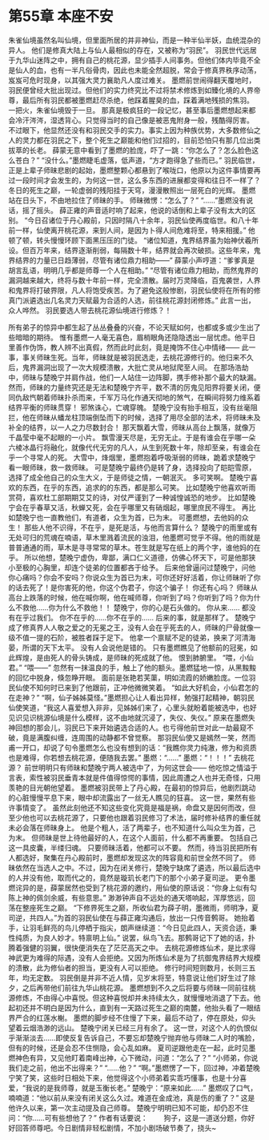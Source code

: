 # 第55章 本座不安
朱雀仙境虽然名叫仙境，但里面所居的并非神仙，而是一种半仙半妖，血统混杂的异人。
他们是修真大陆上与仙人最相似的存在，又被称为“羽民”。
羽民世代远居于九华山迷阵之中，拥有自己的桃花源，显少插手人间事务。但他们体内毕竟不全是仙人的血，也有一半凡俗骨肉，因此也未能全然超脱，常会于修真界秩序动荡，岌岌可危时现身，以其强大灵力襄助凡人度过难关。
墨燃前世闹得翻天覆地时，羽民便曾经大批出现过。但他们的实力终究比不过将禁术修炼到如臻化境的人界帝尊，最后所有羽民都被墨燃赶尽杀绝，他踩着腥臭的血，踩着满地残损的焦羽。
一把火，朱雀仙境毁于一旦。
那真是极疯狂的一段记忆，甚至事后墨燃想起来都会冷汗涔涔，湿透背心。只觉得当时的自己像是被恶鬼附身一般，残酷得厉害。
不过眼下，他显然还没有和羽民交手的实力。事实上因为种族优势，大多数修仙之人的灵力都在羽民之下，整个死生之巅能和他们过招的，目前恐怕只有那几位出类拔萃的长老。
薛蒙无意中看到了墨燃的脸庞，吓了一跳：“你怎么了？怎么脸色这么苍白？”
“没什么。”墨燃睫毛虚落，低声道，“方才跑得急了些而已。”
羽民临世，正是上辈子师昧悲剧的起始，墨燃整颗心都悬到了喉咙口，他原以为这件事情要再过一段时间才会发生的，为何这一世，这么多东西的进展都变得和往日不一样了？
冬日的死生之巅，一轮虚弱的残阳挂于天穹，漫漫散照出一层死白的光辉。
墨燃站在日头下，不由地拉住了师昧的手。
师昧微愣：“怎么了？”
“……”墨燃没有说话，摇了摇头。
薛正雍的声音适时响了起来，他说的话倒和上辈子没有太大的区别。
“今日召诸位于丹心殿前，只因时隔八十余年，羽民仙使再度临世。和八十年前一样，仙使离开桃花源，来到人间，是因为卜得人间危难将至，特来相援。”
他顿了顿，转头慢慢环顾下面黑压压的门徒。
“诸位知道，鬼界结界虽为始神伏羲所设。但百万年来，结界逐渐削弱，每隔数十年，结界就会再次破损。这些年来，鬼界结界的力量已日趋薄弱，尽管有诸位鼎力相助——”
薛蒙小声哼道：“爹爹真是胡言乱语，明明几乎都是师尊一个人在相助。”
“尽管有诸位鼎力相助，而然鬼界的漏洞越来越大，终将与数十年前一样，完全溃散。届时万灵降临，百鬼袭世，人界和鬼界将打破界限，凡人将饱受疾苦。为了避免这般惨剧，羽民仙使将在所有的修真门派遴选出几名灵力天赋最为合适的人选，前往桃花源封闭修炼。”
此言一出，众人哗然。
羽民要选人带去桃花源仙境进行修炼？！

所有弟子的惊异中都生起了丛丛叠叠的兴奋，不论天赋如何，也都或多或少生出了些暗暗的期待。
惟有墨燃一人毫无喜色，眉梢眼角还隐隐透出一层忧虑。他平日里善作伪饰，教人辨不出真假，然而此时此刻，竟是掩饰不住心中情绪——
此一事，事关师昧生死。当年，师昧就是被羽民选走，去桃花源修行的。他归来不久后，鬼界漏洞出现了一次大规模溃散，大批亡灵从地狱爬至人间。
在那场浩劫中，师昧与楚晚宁并肩作战，他们一人站住一边阵脚，携手修补那个最大的缺漏。然而，师昧的力量终究还是无法和楚晚宁齐平，数不清的厉鬼见阳界将要关闭，便同仇敌忾朝着师昧扑杀而来，千军万马化作通天彻地的煞气，在瞬间将努力维系着结界平衡的师昧贯穿！
邪煞诛心，亡魂穿魄。
楚晚宁没有抬手相互，没有丝毫阻拦，他在师昧从蟠龙柱顶端倒坠而下的时候，选择了用尽全部的法术，将师昧未及补全的结界，以一人之力尽数封合！
那天飘着大雪，师昧从高台上飘落，就像万千晶莹中毫不起眼的一小片。
飘雪漫天尽是，无穷无止。于是有谁会在乎哪一朵六棱冰晶行将融化，就像代代无穷的凡人，从生到死数十年，除却至亲，有谁会在乎一个寻常人的死。
大雪中，烽烟里，墨燃抱着呼吸渐弱的师昧，跪着求楚晚宁看一眼师昧，救一救师昧。
可是楚晚宁最终仍是转了身，选择投向了皑皑雪原，选择了成全他自己的众生大义，于是师徒之情，一朝泯灭。
多可笑啊。
楚晚宁喜欢的东西，在乎的东西，追求的的东西，都是那么可笑。
比如楚晚宁他喜欢听雨赏荷，喜欢杜工部期期艾艾的诗，对仗严谨到了一种诚惶诚恐的地步。
比如楚晚宁会在乎春草又活，秋蝉又死，会在乎哪里又有硝烟起，哪里庶民不得生。
再比如楚晚宁也一直教他们，有道者，众生为首，已为末。
可墨燃想，去他妈的众生！
那些人他不识得，不在乎，是死是活，与他而言算什么？
楚晚宁的雨里或有无处可归的荒魂在喃语，草木里溅着流民的浊泪，他墨燃可觉乎不得。他的雨就是普普通通的雨，草木是寻寻常常的草木。苍生就是写在纸上的两个字，谁他妈的在乎。
所以他想，楚晚宁虚伪，卑鄙，满口仁义道德，仿佛心怀天下，可是他那狭小至极的心胸里，却连个徒弟的位置都吝于给予。
后来他曾逼问过楚晚宁，问他你心痛吗？你会不安吗？你说众生为首已为末，可你还好好活着，你让师昧听了你的话去死了！是你害死的他，你这个伪君子，你这个骗子！
你还有心吗？
师昧从高台上跌落的时候，他在喊你啊，他在喊师尊，你听到了吗？你听到了吗？你为什么不救他……你为什么不救他！！
楚晚宁，你的心是石头做的。
你从来……
都没有在乎过我们。
你不在乎的……你不在乎的……
后来的事，就是那样了。
楚晚宁成了修真界人人敬之爱之的无冕之王，没有人会在乎死去的人，师昧的尸骨就像一级不值一提的石阶，被胜者踩于足下。
他拿一个禀赋不足的徒弟，换来了河清海晏，所谓的天下太平。
没有人会说他是错的。
只有墨燃瞧见了他额前的冠冕，如此辉煌，是由死人的骨头铸成，是师昧的死成就了他。
恨到肺腑里。
“喂，小仙君。”
“喂——”
忽然有一抹温良的手，触上了他的额头。墨燃猛地一惊，从黑黢黢的回忆中脱身，倏忽睁开眼。
面前是张艳若芙蕖，明如流霞的娇嫩脸庞。一位羽民仙使不知何时已来到了他跟前，正冲他微微笑着。
“如此大好机会，小仙君怎的在走神？”
“啊，仙子姊姊莫怪。”墨燃担心让人看出异样，勉强打起精神，朝羽民仙使笑道，“我这人喜爱想入非非，见姊姊们来了，心里头就盼着能被选中，也好见识见识桃源仙境是什么模样，这不由地就沉浸了，失仪、失仪。”
原来在墨燃失神回想的那会儿，羽民已下来开始遴选合适的人。也亏得他前世对此一劫最窥不破，竟是满腹纠缠，连周围的动静都不曾觉察。
那羽民仙使又是嫣然一笑，然而甫一开口，却说了句令墨燃怎么也没有想到的话：“我瞧你灵力纯澈，修为和资质也是难得，你若想去桃花源，便随我去罢。”
墨燃：“……”
墨燃：“！！！”
去桃花源？
前世明明只有师昧和楚晚宁两人被选中了，为何这世会——
他吃惊之情溢于言表，索性被羽民垂青本就是件值得惊愕的事情，因此周遭之人也并无奇怪，只用羡艳的目光朝他望着。
墨燃被羽民带上了丹心殿，在最初的惊异后，他剧烈跳动的心脏慢慢平息下来，眼中却流露出了一丝无人瞧见的狂喜。
这一世，果然有些许事情变了。
虽然此刻他还不知这些变化究竟是福是祸，命盘又是因何而改，但至少他也可以去桃花源了，只要他也跟着羽民修习了术法，届时修补结界的重任就未必会落在师昧身上。
他是个粗人，活了两辈子，也不知道什么叫众生为首，己为末。
但师昧是世上待他最好的人，在这个人面前，什么都不再重要。
包括自己这一具皮囊，半缕归魂。
只要师昧活着，他都可以不要。
然而，待当羽民把所有人都选好，聚集在丹心殿前时，墨燃却发现这次的阵容竟和前世全然不同了。
师昧依然在当选人之中。不过，因为在闭关修行，楚晚宁缺席了遴选，所以最后选中的人并没有他，取而代之的，竟然是璇玑长老门下的那个小弟子夏司逆。
更令墨燃诧异的是，薛蒙居然也受到了桃花源的邀约，用仙使的原话说：“你身上似有勾陈上神的佩剑余威，有些意思。”
渺渺钟声自不远处的通天塔响起，浑厚悠远，回荡在整座死生之巅。
“下修界死生之巅，所收仙君为薛子明，墨微雨，师明净，夏司逆，共四人。”为首的羽民仙使在与薛正雍沟通后，放出一只传音鹩哥。
她抬着手，让羽毛鲜亮的鸟儿停栖于指尖，朗声继续道：“今日见此四人，天资合适，秉性纯质，为良人妙才。特禀明上仙。”
说罢，纵鸟飞去。那鹩哥记下了她的话，扑腾着强健的羽翼，很快便消失在了茫茫高天之中。
去桃花源修炼仙术，是比求得神武更为难得的际遇，没有人会拒绝。又因为所炼仙术是为了抗御鬼界结界大规模的溃散，此为修仙者的担当，更没有人可以拒绝。
修行时间短则数月，长则三五年，均无定数。
羽民倒是并非不近人情，见岁末将至，特意说让他们好生过了除夕，之后再带他们前往九华山桃花源。
墨燃想到不久之后将要与师昧一同前往桃源修炼，不由得心中喜悦。但这种喜悦却并未持续太久，就慢慢地消退了下去。他起初还并不明白是因为什么，直到有一天路过死生之巅的南麓，他抬头看了一眼结界严合的红莲水榭。
墨燃的脚步经不住慢了下来，最后不动了，停在原处，仰头望着云烟浩渺的远山。
楚晚宁闭关已经三月有余了。
这一世，对这个人的仇恨似乎渐渐淡去……即使反复告诉自己，不要忘却楚晚宁抛弃他与师昧二人时的嘴脸，但有的时候，还是会忍不住恻隐，会心乱如麻。
夏司逆跟他走在一起，此时见墨燃神色有异，又见他盯着南峰出神，心下微动，问道：“怎么了？”
“小师弟，你说我们走之前，他出不出得来？”
“……他？”
“啊。”墨燃愣了一下，回过神，冲着楚晚宁笑了笑，这些时日相处下来，他觉得这个小师弟着实乖巧懂事，也是十分喜爱，“我说的是我师尊，就是玉衡长老。”
楚晚宁：“原来如此……”
墨燃叹了口气，喃喃道：“他以前从来没有闭关这么久过。难道在金成池，真是伤的重了？”
这是他许久以来，第一次主动提及自己师尊。
楚晚宁明明已知不可能，却仍忍不住问：“你……可有些想他了？”
作者有话要说：　　
狗子，这是一道送分题，你好好回答师尊吧。今日剧情非轻松剧情，不加小剧场破节奏了，挠头~
